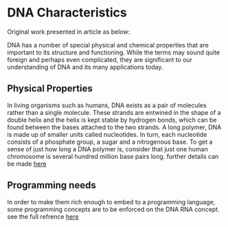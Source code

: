 # DNA Characteristics

Original work presented in article as below:

DNA has a number of special physical and chemical properties that are important to its structure and functioning. While the terms may sound quite foreign and perhaps even complicated, they are significant to our understanding of DNA and its many applications today.

## Physical Properties
In living organisms such as humans, DNA exists as a pair of molecules rather than a single molecule. These strands are entwined in the shape of a double helix and the helix is kept stable by hydrogen bonds, which can be found between the bases attached to the two strands. A long polymer, DNA is made up of smaller units called nucleotides. In turn, each nucleotide consists of a phosphate group, a sugar and a nitrogenous base. To get a sense of just how long a DNA polymer is, consider that just one human chromosome is several hundred million base pairs long.
further details can be made [here](https://http://www.exploredna.co.uk/the-properties-dna.html)

## Programming needs
In order to make them rich enough to embed to a programming language, some programming concepts are to be enforced on the DNA RNA concept.
see the full refrence [here](https://github.com/highconnect/dnaData/tree/master/testData-rna-dna)
